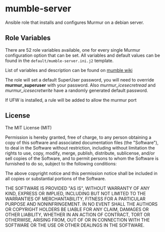 mumble-server
=============

Ansible role that installs and configures Murmur on a debian server.

Role Variables
--------------

There are 52 role variables available, one for every single Murmur configuration option that can be set. All variables and default values can be found in the `default/mumble-server.ini.j2` template. 

List of variables and description can be found on [mumble wiki](http://wiki.mumble.info/wiki/Murmur.ini)

The role will set a default SuperUser password, you will need to override **murmur_superuser** with your password. Also *murmur_icesecretread* and *murmur_icesecretwrite* have a randomly generated default password.

If UFW is installed, a rule will be added to allow the murmur port

License
-------

The MIT License (MIT)

Permission is hereby granted, free of charge, to any person obtaining a copy of this software and associated documentation files (the "Software"), to deal in the Software without restriction, including without limitation the rights to use, copy, modify, merge, publish, distribute, sublicense, and/or sell copies of the Software, and to permit persons to whom the Software is furnished to do so, subject to the following conditions:

The above copyright notice and this permission notice shall be included in all copies or substantial portions of the Software.

THE SOFTWARE IS PROVIDED "AS IS", WITHOUT WARRANTY OF ANY KIND, EXPRESS OR IMPLIED, INCLUDING BUT NOT LIMITED TO THE WARRANTIES OF MERCHANTABILITY, FITNESS FOR A PARTICULAR PURPOSE AND NONINFRINGEMENT. IN NO EVENT SHALL THE AUTHORS OR COPYRIGHT HOLDERS BE LIABLE FOR ANY CLAIM, DAMAGES OR OTHER LIABILITY, WHETHER IN AN ACTION OF CONTRACT, TORT OR OTHERWISE, ARISING FROM, OUT OF OR IN CONNECTION WITH THE SOFTWARE OR THE USE OR OTHER DEALINGS IN THE SOFTWARE.
